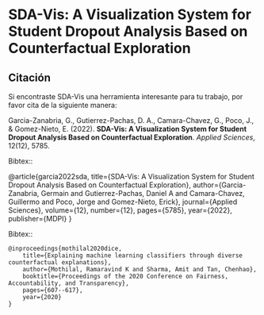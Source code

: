 SDA-Vis: A Visualization System for Student Dropout Analysis Based on Counterfactual Exploration
======================================================================










Citación
-------
Si encontraste SDA-Vis una herramienta interesante para tu trabajo, por favor cita de la siguiente manera:

Garcia-Zanabria, G., Gutierrez-Pachas, D. A., Camara-Chavez, G., Poco, J., & Gomez-Nieto, E. (2022). **SDA-Vis: A Visualization System for Student Dropout Analysis Based on Counterfactual Exploration**. *Applied Sciences*, 12(12), 5785.


Bibtex::

@article{garcia2022sda,
  title={SDA-Vis: A Visualization System for Student Dropout Analysis Based on Counterfactual Exploration},
  author={Garcia-Zanabria, Germain and Gutierrez-Pachas, Daniel A and Camara-Chavez, Guillermo and Poco, Jorge and Gomez-Nieto, Erick},
  journal={Applied Sciences},
  volume={12},
  number={12},
  pages={5785},
  year={2022},
  publisher={MDPI}
}

Bibtex::

	@inproceedings{mothilal2020dice,
  		title={Explaining machine learning classifiers through diverse counterfactual explanations},
  		author={Mothilal, Ramaravind K and Sharma, Amit and Tan, Chenhao},
  		booktitle={Proceedings of the 2020 Conference on Fairness, Accountability, and Transparency},
  		pages={607--617},
  		year={2020}
	}

